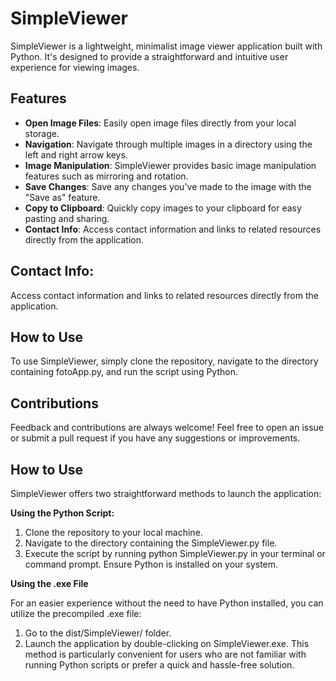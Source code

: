 # SimpleViewer
SimpleViewer is a lightweight, minimalist image viewer application built with Python. It's designed to provide a straightforward and intuitive user experience for viewing images.

## Features
- **Open Image Files**: Easily open image files directly from your local storage.
- **Navigation**: Navigate through multiple images in a directory using the left and right arrow keys.
- **Image Manipulation**: SimpleViewer provides basic image manipulation features such as mirroring and rotation.
- **Save Changes**: Save any changes you've made to the image with the "Save as" feature.
- **Copy to Clipboard**: Quickly copy images to your clipboard for easy pasting and sharing.
- **Contact Info**: Access contact information and links to related resources directly from the application.

## Contact Info: 
Access contact information and links to related resources directly from the application.

## How to Use
To use SimpleViewer, simply clone the repository, navigate to the directory containing fotoApp.py, and run the script using Python.

## Contributions
Feedback and contributions are always welcome! Feel free to open an issue or submit a pull request if you have any suggestions or improvements.

## How to Use
SimpleViewer offers two straightforward methods to launch the application:

**Using the Python Script:**

1. Clone the repository to your local machine.
2. Navigate to the directory containing the SimpleViewer.py file.
3. Execute the script by running python SimpleViewer.py in your terminal or command prompt. Ensure Python is installed on your system.

**Using the .exe File**

For an easier experience without the need to have Python installed, you can utilize the precompiled .exe file:

1. Go to the dist/SimpleViewer/ folder.
2. Launch the application by double-clicking on SimpleViewer.exe.
This method is particularly convenient for users who are not familiar with running Python scripts or prefer a quick and hassle-free solution.
